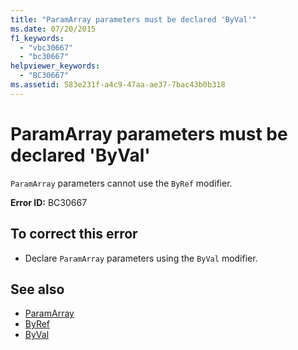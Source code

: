 ```yaml
---
title: "ParamArray parameters must be declared 'ByVal'"
ms.date: 07/20/2015
f1_keywords: 
  - "vbc30667"
  - "bc30667"
helpviewer_keywords: 
  - "BC30667"
ms.assetid: 583e231f-a4c9-47aa-ae37-7bac43b0b318
---
```

# ParamArray parameters must be declared 'ByVal'
`ParamArray` parameters cannot use the `ByRef` modifier.  
  
 **Error ID:** BC30667  
  
## To correct this error  
  
- Declare `ParamArray` parameters using the `ByVal` modifier.  
  
## See also

- [ParamArray](../../visual-basic/language-reference/modifiers/paramarray.md)
- [ByRef](../../visual-basic/language-reference/modifiers/byref.md)
- [ByVal](../../visual-basic/language-reference/modifiers/byval.md)
